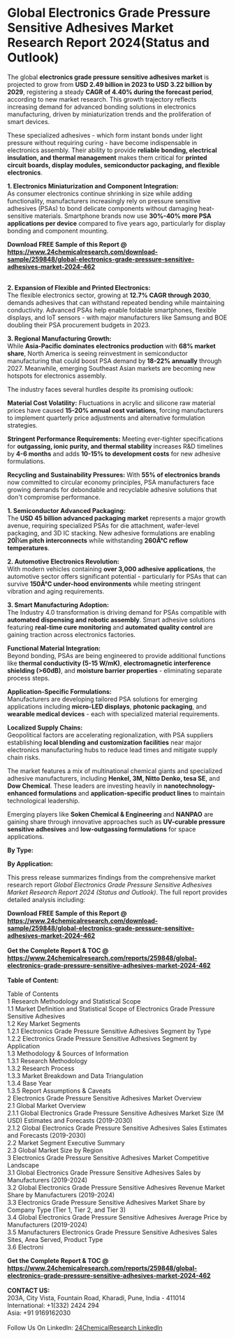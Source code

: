 <h1>Global Electronics Grade Pressure Sensitive Adhesives Market Research Report 2024(Status and Outlook)</h1><p>The global <strong>electronics grade pressure sensitive adhesives market</strong> is projected to grow from <strong>USD 2.49 billion in 2023 to USD 3.22 billion by 2029</strong>, registering a steady <strong>CAGR of 4.40% during the forecast period</strong>, according to new market research. This growth trajectory reflects increasing demand for advanced bonding solutions in electronics manufacturing, driven by miniaturization trends and the proliferation of smart devices.</p><p>These specialized adhesives - which form instant bonds under light pressure without requiring curing - have become indispensable in electronics assembly. Their ability to provide <strong>reliable bonding, electrical insulation, and thermal management</strong> makes them critical for <strong>printed circuit boards, display modules, semiconductor packaging, and flexible electronics</strong>.</p><p><strong>1. Electronics Miniaturization and Component Integration:</strong><br>
As consumer electronics continue shrinking in size while adding functionality, manufacturers increasingly rely on pressure sensitive adhesives (PSAs) to bond delicate components without damaging heat-sensitive materials. Smartphone brands now use <strong>30%-40% more PSA applications per device</strong> compared to five years ago, particularly for display bonding and component mounting.</p><div><b>Download FREE Sample of this Report @ 
            <a href="https://www.24chemicalresearch.com/download-sample/259848/global-electronics-grade-pressure-sensitive-adhesives-market-2024-462">
            https://www.24chemicalresearch.com/download-sample/259848/global-electronics-grade-pressure-sensitive-adhesives-market-2024-462</a></b></div><br><p><strong>2. Expansion of Flexible and Printed Electronics:</strong><br>
The flexible electronics sector, growing at <strong>12.7% CAGR through 2030</strong>, demands adhesives that can withstand repeated bending while maintaining conductivity. Advanced PSAs help enable foldable smartphones, flexible displays, and IoT sensors - with major manufacturers like Samsung and BOE doubling their PSA procurement budgets in 2023.</p><p><strong>3. Regional Manufacturing Growth:</strong><br>
While <strong>Asia-Pacific dominates electronics production</strong> with <strong>68% market share</strong>, North America is seeing reinvestment in semiconductor manufacturing that could boost PSA demand by <strong>18-22% annually</strong> through 2027. Meanwhile, emerging Southeast Asian markets are becoming new hotspots for electronics assembly.</p><p>The industry faces several hurdles despite its promising outlook:</p><p><strong>Material Cost Volatility:</strong> Fluctuations in acrylic and silicone raw material prices have caused <strong>15-20% annual cost variations</strong>, forcing manufacturers to implement quarterly price adjustments and alternative formulation strategies.</p><p><strong>Stringent Performance Requirements:</strong> Meeting ever-tighter specifications for <strong>outgassing, ionic purity, and thermal stability</strong> increases R&amp;D timelines by <strong>4-6 months</strong> and adds <strong>10-15% to development costs</strong> for new adhesive formulations.</p><p><strong>Recycling and Sustainability Pressures:</strong> With <strong>55% of electronics brands</strong> now committed to circular economy principles, PSA manufacturers face growing demands for debondable and recyclable adhesive solutions that don't compromise performance.</p><p><strong>1. Semiconductor Advanced Packaging:</strong><br>
The <strong>USD 45 billion advanced packaging market</strong> represents a major growth avenue, requiring specialized PSAs for die attachment, wafer-level packaging, and 3D IC stacking. New adhesive formulations are enabling <strong>20Î¼m pitch interconnects</strong> while withstanding <strong>260Â°C reflow temperatures</strong>.</p><p><strong>2. Automotive Electronics Revolution:</strong><br>
With modern vehicles containing <strong>over 3,000 adhesive applications</strong>, the automotive sector offers significant potential - particularly for PSAs that can survive <strong>150Â°C under-hood environments</strong> while meeting stringent vibration and aging requirements.</p><p><strong>3. Smart Manufacturing Adoption:</strong><br>
The Industry 4.0 transformation is driving demand for PSAs compatible with <strong>automated dispensing and robotic assembly</strong>. Smart adhesive solutions featuring <strong>real-time cure monitoring</strong> and <strong>automated quality control</strong> are gaining traction across electronics factories.</p><p><strong>Functional Material Integration:</strong><br>
	Beyond bonding, PSAs are being engineered to provide additional functions like <strong>thermal conductivity (5-15 W/mK)</strong>, <strong>electromagnetic interference shielding (&gt;60dB)</strong>, and <strong>moisture barrier properties</strong> - eliminating separate process steps.</p><p><strong>Application-Specific Formulations:</strong><br>
	Manufacturers are developing tailored PSA solutions for emerging applications including <strong>micro-LED displays</strong>, <strong>photonic packaging</strong>, and <strong>wearable medical devices</strong> - each with specialized material requirements.</p><p><strong>Localized Supply Chains:</strong><br>
	Geopolitical factors are accelerating regionalization, with PSA suppliers establishing <strong>local blending and customization facilities</strong> near major electronics manufacturing hubs to reduce lead times and mitigate supply chain risks.</p><p>The market features a mix of multinational chemical giants and specialized adhesive manufacturers, including <strong>Henkel, 3M, Nitto Denko, tesa SE</strong>, and <strong>Dow Chemical</strong>. These leaders are investing heavily in <strong>nanotechnology-enhanced formulations</strong> and <strong>application-specific product lines</strong> to maintain technological leadership.</p><p>Emerging players like <strong>Soken Chemical &amp; Engineering</strong> and <strong>NANPAO</strong> are gaining share through innovative approaches such as <strong>UV-curable pressure sensitive adhesives</strong> and <strong>low-outgassing formulations</strong> for space applications.</p><p><strong>By Type:</strong></p><p><strong>By Application:</strong></p><p>This press release summarizes findings from the comprehensive market research report <em>Global Electronics Grade Pressure Sensitive Adhesives Market Research Report 2024 (Status and Outlook)</em>. The full report provides detailed analysis including:</p><div><b>Download FREE Sample of this Report @ 
            <a href="https://www.24chemicalresearch.com/download-sample/259848/global-electronics-grade-pressure-sensitive-adhesives-market-2024-462">
            https://www.24chemicalresearch.com/download-sample/259848/global-electronics-grade-pressure-sensitive-adhesives-market-2024-462</a></b></div><br><div><b>Get the Complete Report & TOC @ 
            <a href="https://www.24chemicalresearch.com/reports/259848/global-electronics-grade-pressure-sensitive-adhesives-market-2024-462">
            https://www.24chemicalresearch.com/reports/259848/global-electronics-grade-pressure-sensitive-adhesives-market-2024-462</a></b></div><br>
            <b>Table of Content:</b><p>Table of Contents<br />
1 Research Methodology and Statistical Scope<br />
1.1 Market Definition and Statistical Scope of Electronics Grade Pressure Sensitive Adhesives<br />
1.2 Key Market Segments<br />
1.2.1 Electronics Grade Pressure Sensitive Adhesives Segment by Type<br />
1.2.2 Electronics Grade Pressure Sensitive Adhesives Segment by Application<br />
1.3 Methodology & Sources of Information<br />
1.3.1 Research Methodology<br />
1.3.2 Research Process<br />
1.3.3 Market Breakdown and Data Triangulation<br />
1.3.4 Base Year<br />
1.3.5 Report Assumptions & Caveats<br />
2 Electronics Grade Pressure Sensitive Adhesives Market Overview<br />
2.1 Global Market Overview<br />
2.1.1 Global Electronics Grade Pressure Sensitive Adhesives Market Size (M USD) Estimates and Forecasts (2019-2030)<br />
2.1.2 Global Electronics Grade Pressure Sensitive Adhesives Sales Estimates and Forecasts (2019-2030)<br />
2.2 Market Segment Executive Summary<br />
2.3 Global Market Size by Region<br />
3 Electronics Grade Pressure Sensitive Adhesives Market Competitive Landscape<br />
3.1 Global Electronics Grade Pressure Sensitive Adhesives Sales by Manufacturers (2019-2024)<br />
3.2 Global Electronics Grade Pressure Sensitive Adhesives Revenue Market Share by Manufacturers (2019-2024)<br />
3.3 Electronics Grade Pressure Sensitive Adhesives Market Share by Company Type (Tier 1, Tier 2, and Tier 3)<br />
3.4 Global Electronics Grade Pressure Sensitive Adhesives Average Price by Manufacturers (2019-2024)<br />
3.5 Manufacturers Electronics Grade Pressure Sensitive Adhesives Sales Sites, Area Served, Product Type<br />
3.6 Electroni</p><div><b>Get the Complete Report & TOC @ 
            <a href="https://www.24chemicalresearch.com/reports/259848/global-electronics-grade-pressure-sensitive-adhesives-market-2024-462">
            https://www.24chemicalresearch.com/reports/259848/global-electronics-grade-pressure-sensitive-adhesives-market-2024-462</a></b></div><br><b>CONTACT US:</b><br>
            203A, City Vista, Fountain Road, Kharadi, Pune, India - 411014<br>
            International: +1(332) 2424 294<br>
            Asia: +91 9169162030 <br><br>
            Follow Us On LinkedIn: <a href="https://www.linkedin.com/company/24chemicalresearch/">24ChemicalResearch LinkedIn</a>